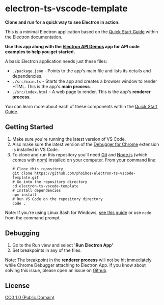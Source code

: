 # electron-ts-vscode-template

**Clone and run for a quick way to see Electron in action.**

This is a minimal Electron application based on the [Quick Start Guide](http://electron.atom.io/docs/tutorial/quick-start) within the Electron documentation.

**Use this app along with the [Electron API Demos](http://electron.atom.io/#get-started) app for API code examples to help you get started.**

A basic Electron application needs just these files:

- `./package.json` - Points to the app's main file and lists its details and dependencies.
- `./src/main.ts` - Starts the app and creates a browser window to render HTML. This is the app's **main process**.
- `./src/index.html` - A web page to render. This is the app's **renderer process**.


You can learn more about each of these components within the [Quick Start Guide](http://electron.atom.io/docs/tutorial/quick-start).

## Getting Started

1. Make sure you're running the latest version of VS Code.
2. Also make sure the latest version of the [Debugger for Chrome](https://marketplace.visualstudio.com/items?itemName=msjsdiag.debugger-for-chrome) extension is installed in VS Code.
3. To clone and run this repository you'll need [Git](https://git-scm.com) and [Node.js](https://nodejs.org/en/download/) (which comes with [npm](http://npmjs.com)) installed on your computer. From your command line:
    >
    ```
    # Clone this repository
    git clone https://github.com/phoihos/electron-ts-vscode-template.git
    # Go into the repository directory
    cd electron-ts-vscode-template
    # Install dependencies
    npm install
    # Run VS Code on the repository directory
    code .
    ```

Note: If you're using Linux Bash for Windows, [see this guide](https://www.howtogeek.com/261575/how-to-run-graphical-linux-desktop-applications-from-windows-10s-bash-shell/) or use `node` from the command prompt.

## Debugging

1. Go to the Run view and select **'Run Electron App'**
2. Set breakpoints in any of the files.

Note: The breakpoint in the **renderer process** will not be hit immediately while Chrome Debugger attaching to Electron App. If you know about solving this issue, please open an issue on [Github](https://github.com/phoihos/electron-ts-vscode-template/issues).

## License

[CC0 1.0 (Public Domain)](LICENSE.md)
